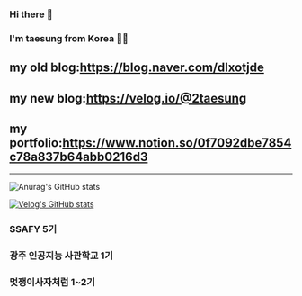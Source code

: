 ### Hi there 👋
### I'm taesung from Korea 👋👋

## my old blog:https://blog.naver.com/dlxotjde
## my new blog:https://velog.io/@2taesung
## my portfolio:https://www.notion.so/0f7092dbe7854c78a837b64abb0216d3

---------------------------------------------------------------------------------------------------------------------------------------

![Anurag's GitHub stats](https://github-readme-stats.vercel.app/api?username=2taesung&show_icons=true&theme=radical)


[![Velog's GitHub stats](https://velog-readme-stats.vercel.app/api?name=2taesung)](https://github.com/eungyeole/velog-readme-stats)


### SSAFY 5기
### 광주 인공지능 사관학교 1기
### 멋쟁이사자처럼 1~2기
